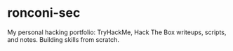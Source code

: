 # ronconi-sec
My personal hacking portfolio: TryHackMe, Hack The Box writeups, scripts, and notes. Building skills from scratch.
